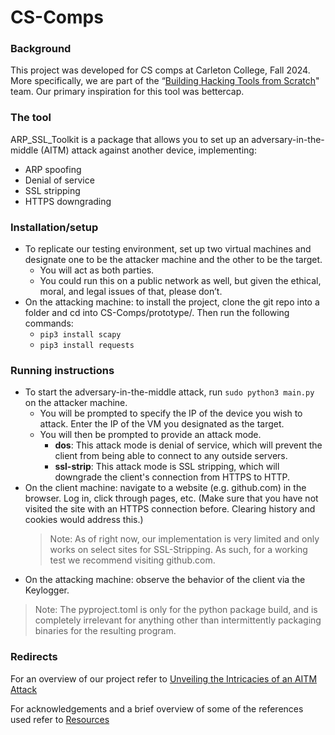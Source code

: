 # CS-Comps

### Background
This project was developed for CS comps at Carleton College, Fall 2024. More specifically, we are part of the “[Building Hacking Tools from Scratch](https://docs.google.com/document/d/e/2PACX-1vSouRo8KV3OQYULsrzRG4ekcRslUbjvLqcGHJjQ8peiBg_xVDK24utqCMxEoJRkYdpKWsjdgJuT5ZX9/pub)" team. Our primary inspiration for this tool was bettercap.

### The tool
ARP_SSL_Toolkit is a package that allows you to set up an adversary-in-the-middle (AITM) attack against another device, implementing:
* ARP spoofing
* Denial of service
* SSL stripping
* HTTPS downgrading

### Installation/setup
* To replicate our testing environment, set up two virtual machines and designate one to be the attacker machine and the other to be the target.
   * You will act as both parties.
   * You could run this on a public network as well, but given the ethical, moral, and legal issues of that, please don’t.
* On the attacking machine:  to install the project, clone the git repo into a folder and cd into CS-Comps/prototype/. Then run the following commands:
   * `pip3 install scapy`
   * `pip3 install requests`

### Running instructions
* To start the adversary-in-the-middle attack, run `sudo python3 main.py` on the attacker machine.
   * You will be prompted to specify the IP of the device you wish to attack. Enter the IP of the VM you designated as the target.
   * You will then be prompted to provide an attack mode.
       * **dos**: This attack mode is denial of service, which will prevent the client from being able to connect to any outside servers.
       * **ssl-strip**: This attack mode is SSL stripping, which will downgrade the client's connection from HTTPS to HTTP.
* On the client machine:  navigate to a website (e.g. github.com) in the browser. Log in, click through pages, etc. (Make sure that you have not visited the site with an HTTPS connection before. Clearing history and cookies would address this.)
   > Note: As of right now, our implementation is very limited and only works on select sites for SSL-Stripping. As such, for a working test we recommend visiting github.com.
* On the attacking machine:  observe the behavior of the client via the Keylogger.

> Note: The pyproject.toml is only for the python package build, and is completely irrelevant for anything other than intermittently packaging binaries for the resulting program.

### Redirects

For an overview of our project refer to [Unveiling the Intricacies of an AITM Attack](https://www.cs.carleton.edu/cs_comps/2425/security/mreyes-tthea-bezra/)

For acknowledgements and a brief overview of some of the references used refer to [Resources](https://github.com/Mauricio-IRV/CS-Comps/blob/main/notes/resources.md)